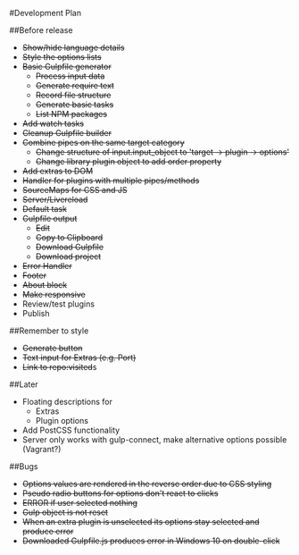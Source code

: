 #Development Plan

##Before release
* ~~Show/hide language details~~
* ~~Style the options lists~~
* ~~Basic Gulpfile generator~~
    * ~~Process input data~~
    * ~~Generate require text~~
    * ~~Record file structure~~
    * ~~Generate basic tasks~~
    * ~~List NPM packages~~
* ~~Add watch tasks~~
* ~~Cleanup Gulpfile builder~~
* ~~Combine pipes on the same target category~~
    * ~~Change structure of input.input_object to 'target -> plugin -> options'~~
    * ~~Change library plugin object to add order property~~
* ~~Add extras to DOM~~
* ~~Handler for plugins with multiple pipes/methods~~
* ~~SourceMaps for CSS and JS~~
* ~~Server/Livereload~~
* ~~Default task~~
* ~~Gulpfile output~~
    * ~~Edit~~
    * ~~Copy to Clipboard~~
    * ~~Download Gulpfile~~
    * ~~Download project~~
* ~~Error Handler~~
* ~~Footer~~
* ~~About block~~
* ~~Make responsive~~
* Review/test plugins
* Publish

##Remember to style
* ~~Generate button~~
* ~~Text input for Extras (e.g. Port)~~
* ~~Link to repo:visited~~s

##Later
* Floating descriptions for
    * Extras
    * Plugin options
* Add PostCSS functionality
* Server only works with gulp-connect, make alternative options possible (Vagrant?)

##Bugs
* ~~Options values are rendered in the reverse order due to CSS styling~~
* ~~Pseudo radio buttons for options don't react to clicks~~
* ~~ERROR if user selected nothing~~
* ~~Gulp object is not reset~~
* ~~When an extra plugin is unselected its options stay selected and produce error~~
* ~~Downloaded Gulpfile.js produces error in Windows 10 on double-click~~
